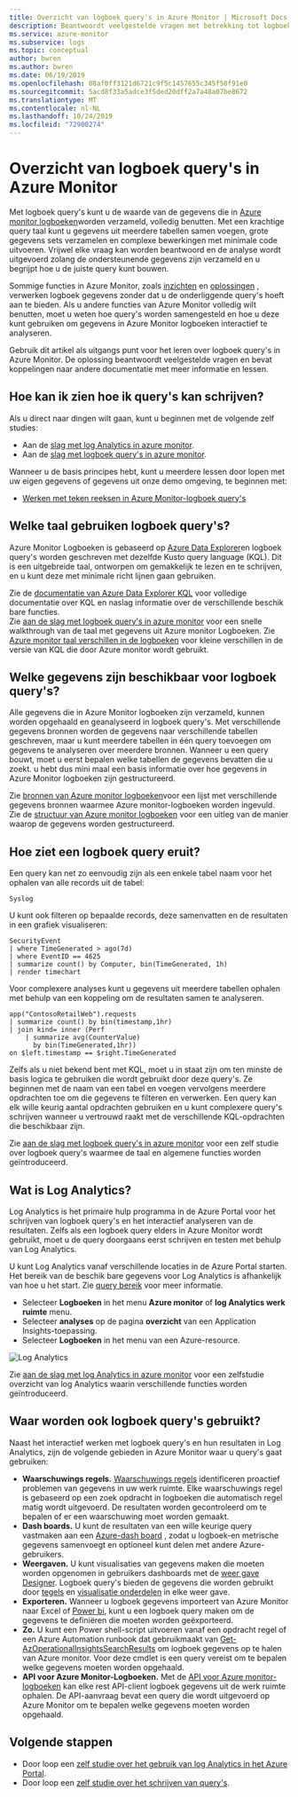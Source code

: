 ```yaml
---
title: Overzicht van logboek query's in Azure Monitor | Microsoft Docs
description: Beantwoordt veelgestelde vragen met betrekking tot logboek query's en haalt u aan de slag.
ms.service: azure-monitor
ms.subservice: logs
ms.topic: conceptual
author: bwren
ms.author: bwren
ms.date: 06/19/2019
ms.openlocfilehash: 08af0ff3121d6721c9f5c1457655c345f50f91e0
ms.sourcegitcommit: 5acd8f33a5adce3f5ded20dff2a7a48a07be8672
ms.translationtype: MT
ms.contentlocale: nl-NL
ms.lasthandoff: 10/24/2019
ms.locfileid: "72900274"
---
```

# <a name="overview-of-log-queries-in-azure-monitor"></a>Overzicht van logboek query's in Azure Monitor
Met logboek query's kunt u de waarde van de gegevens die in [Azure monitor logboeken](../platform/data-platform-logs.md)worden verzameld, volledig benutten. Met een krachtige query taal kunt u gegevens uit meerdere tabellen samen voegen, grote gegevens sets verzamelen en complexe bewerkingen met minimale code uitvoeren. Vrijwel elke vraag kan worden beantwoord en de analyse wordt uitgevoerd zolang de ondersteunende gegevens zijn verzameld en u begrijpt hoe u de juiste query kunt bouwen.

Sommige functies in Azure Monitor, zoals [inzichten](../insights/insights-overview.md) en [oplossingen](../insights/solutions-inventory.md) , verwerken logboek gegevens zonder dat u de onderliggende query's hoeft aan te bieden. Als u andere functies van Azure Monitor volledig wilt benutten, moet u weten hoe query's worden samengesteld en hoe u deze kunt gebruiken om gegevens in Azure Monitor logboeken interactief te analyseren.

Gebruik dit artikel als uitgangs punt voor het leren over logboek query's in Azure Monitor. De oplossing beantwoordt veelgestelde vragen en bevat koppelingen naar andere documentatie met meer informatie en lessen.

## <a name="how-can-i-learn-how-to-write-queries"></a>Hoe kan ik zien hoe ik query's kan schrijven?
Als u direct naar dingen wilt gaan, kunt u beginnen met de volgende zelf studies:

- Aan de [slag met log Analytics in azure monitor](get-started-portal.md).
- Aan de [slag met logboek query's in azure monitor](get-started-queries.md).

Wanneer u de basis principes hebt, kunt u meerdere lessen door lopen met uw eigen gegevens of gegevens uit onze demo omgeving, te beginnen met: 

- [Werken met teken reeksen in Azure Monitor-logboek query's](string-operations.md)
 
## <a name="what-language-do-log-queries-use"></a>Welke taal gebruiken logboek query's?
Azure Monitor Logboeken is gebaseerd op [Azure Data Explorer](/azure/data-explorer)en logboek query's worden geschreven met dezelfde Kusto query language (KQL). Dit is een uitgebreide taal, ontworpen om gemakkelijk te lezen en te schrijven, en u kunt deze met minimale richt lijnen gaan gebruiken.

Zie de [documentatie van Azure Data Explorer KQL](/azure/kusto/query) voor volledige documentatie over KQL en naslag informatie over de verschillende beschik bare functies.<br>
Zie [aan de slag met logboek query's in azure monitor](get-started-queries.md) voor een snelle walkthrough van de taal met gegevens uit Azure monitor Logboeken.
Zie [Azure monitor taal verschillen in de logboeken](data-explorer-difference.md) voor kleine verschillen in de versie van KQL die door Azure monitor wordt gebruikt.

## <a name="what-data-is-available-to-log-queries"></a>Welke gegevens zijn beschikbaar voor logboek query's?
Alle gegevens die in Azure Monitor logboeken zijn verzameld, kunnen worden opgehaald en geanalyseerd in logboek query's. Met verschillende gegevens bronnen worden de gegevens naar verschillende tabellen geschreven, maar u kunt meerdere tabellen in één query toevoegen om gegevens te analyseren over meerdere bronnen. Wanneer u een query bouwt, moet u eerst bepalen welke tabellen de gegevens bevatten die u zoekt. u hebt dus mini maal een basis informatie over hoe gegevens in Azure Monitor logboeken zijn gestructureerd.

Zie [bronnen van Azure monitor logboeken](../platform/data-platform-logs.md#sources-of-azure-monitor-logs)voor een lijst met verschillende gegevens bronnen waarmee Azure monitor-logboeken worden ingevuld.<br>
Zie de [structuur van Azure monitor logboeken](logs-structure.md) voor een uitleg van de manier waarop de gegevens worden gestructureerd.

## <a name="what-does-a-log-query-look-like"></a>Hoe ziet een logboek query eruit?
Een query kan net zo eenvoudig zijn als een enkele tabel naam voor het ophalen van alle records uit de tabel:

```Kusto
Syslog
```

U kunt ook filteren op bepaalde records, deze samenvatten en de resultaten in een grafiek visualiseren:

```
SecurityEvent
| where TimeGenerated > ago(7d)
| where EventID == 4625
| summarize count() by Computer, bin(TimeGenerated, 1h)
| render timechart 
```

Voor complexere analyses kunt u gegevens uit meerdere tabellen ophalen met behulp van een koppeling om de resultaten samen te analyseren.

```Kusto
app("ContosoRetailWeb").requests
| summarize count() by bin(timestamp,1hr)
| join kind= inner (Perf
    | summarize avg(CounterValue) 
      by bin(TimeGenerated,1hr))
on $left.timestamp == $right.TimeGenerated
```
Zelfs als u niet bekend bent met KQL, moet u in staat zijn om ten minste de basis logica te gebruiken die wordt gebruikt door deze query's. Ze beginnen met de naam van een tabel en voegen vervolgens meerdere opdrachten toe om die gegevens te filteren en verwerken. Een query kan elk wille keurig aantal opdrachten gebruiken en u kunt complexere query's schrijven wanneer u vertrouwd raakt met de verschillende KQL-opdrachten die beschikbaar zijn.

Zie [aan de slag met logboek query's in azure monitor](get-started-queries.md) voor een zelf studie over logboek query's waarmee de taal en algemene functies worden geïntroduceerd.<br>


## <a name="what-is-log-analytics"></a>Wat is Log Analytics?
Log Analytics is het primaire hulp programma in de Azure Portal voor het schrijven van logboek query's en het interactief analyseren van de resultaten. Zelfs als een logboek query elders in Azure Monitor wordt gebruikt, moet u de query doorgaans eerst schrijven en testen met behulp van Log Analytics.

U kunt Log Analytics vanaf verschillende locaties in de Azure Portal starten. Het bereik van de beschik bare gegevens voor Log Analytics is afhankelijk van hoe u het start. Zie [query bereik](scope.md) voor meer informatie.

- Selecteer **Logboeken** in het menu **Azure monitor** of **log Analytics werk ruimte** menu.
- Selecteer **analyses** op de pagina **overzicht** van een Application Insights-toepassing.
- Selecteer **Logboeken** in het menu van een Azure-resource.

![Log Analytics](media/log-query-overview/log-analytics.png)

Zie [aan de slag met log Analytics in azure monitor](get-started-portal.md) voor een zelfstudie overzicht van log Analytics waarin verschillende functies worden geïntroduceerd.

## <a name="where-else-are-log-queries-used"></a>Waar worden ook logboek query's gebruikt?
Naast het interactief werken met logboek query's en hun resultaten in Log Analytics, zijn de volgende gebieden in Azure Monitor waar u query's gaat gebruiken:

- **Waarschuwings regels.** [Waarschuwings regels](../platform/alerts-overview.md) identificeren proactief problemen van gegevens in uw werk ruimte.  Elke waarschuwings regel is gebaseerd op een zoek opdracht in logboeken die automatisch regel matig wordt uitgevoerd.  De resultaten worden gecontroleerd om te bepalen of er een waarschuwing moet worden gemaakt.
- **Dash boards.** U kunt de resultaten van een wille keurige query vastmaken aan een [Azure-dash board](../learn/tutorial-logs-dashboards.md) , zodat u logboek-en metrische gegevens samenvoegt en optioneel kunt delen met andere Azure-gebruikers.
- **Weergaven.**  U kunt visualisaties van gegevens maken die moeten worden opgenomen in gebruikers dashboards met de [weer gave Designer](../platform/view-designer.md).  Logboek query's bieden de gegevens die worden gebruikt door [tegels](../platform/view-designer-tiles.md) en [visualisatie onderdelen](../platform/view-designer-parts.md) in elke weer gave.  
- **Exporteren.**  Wanneer u logboek gegevens importeert van Azure Monitor naar Excel of [Power bi](../platform/powerbi.md), kunt u een logboek query maken om de gegevens te definiëren die moeten worden geëxporteerd.
- **Zo.** U kunt een Power shell-script uitvoeren vanaf een opdracht regel of een Azure Automation runbook dat gebruikmaakt van [Get-AzOperationalInsightsSearchResults](/powershell/module/az.operationalinsights/get-azoperationalinsightssearchresult) om logboek gegevens op te halen van Azure monitor.  Voor deze cmdlet is een query vereist om te bepalen welke gegevens moeten worden opgehaald.
- **API voor Azure Monitor-Logboeken.**  Met de [API voor Azure monitor-logboeken](https://dev.loganalytics.io) kan elke rest API-client logboek gegevens uit de werk ruimte ophalen.  De API-aanvraag bevat een query die wordt uitgevoerd op Azure Monitor om te bepalen welke gegevens moeten worden opgehaald.


## <a name="next-steps"></a>Volgende stappen
- Door loop een [zelf studie over het gebruik van log Analytics in het Azure Portal](get-started-portal.md).
- Door loop een [zelf studie over het schrijven van query's](get-started-queries.md).
